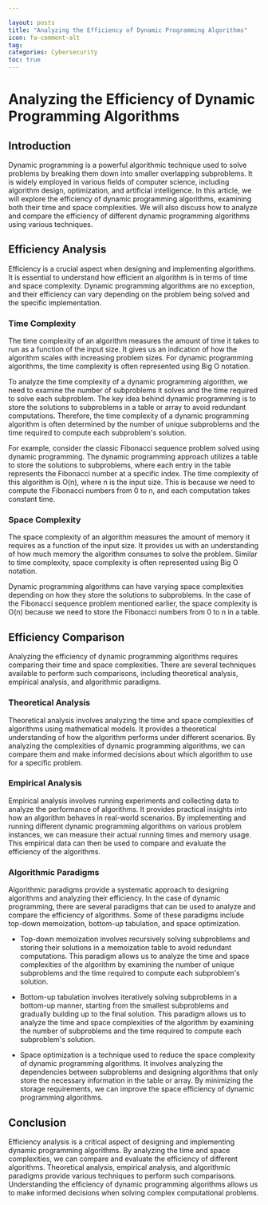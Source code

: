 ```yaml
---

layout: posts
title: "Analyzing the Efficiency of Dynamic Programming Algorithms"
icon: fa-comment-alt
tag:      
categories: Cybersecurity
toc: true
---
```




# Analyzing the Efficiency of Dynamic Programming Algorithms

## Introduction
Dynamic programming is a powerful algorithmic technique used to solve problems by breaking them down into smaller overlapping subproblems. It is widely employed in various fields of computer science, including algorithm design, optimization, and artificial intelligence. In this article, we will explore the efficiency of dynamic programming algorithms, examining both their time and space complexities. We will also discuss how to analyze and compare the efficiency of different dynamic programming algorithms using various techniques.

## Efficiency Analysis
Efficiency is a crucial aspect when designing and implementing algorithms. It is essential to understand how efficient an algorithm is in terms of time and space complexity. Dynamic programming algorithms are no exception, and their efficiency can vary depending on the problem being solved and the specific implementation.

### Time Complexity
The time complexity of an algorithm measures the amount of time it takes to run as a function of the input size. It gives us an indication of how the algorithm scales with increasing problem sizes. For dynamic programming algorithms, the time complexity is often represented using Big O notation.

To analyze the time complexity of a dynamic programming algorithm, we need to examine the number of subproblems it solves and the time required to solve each subproblem. The key idea behind dynamic programming is to store the solutions to subproblems in a table or array to avoid redundant computations. Therefore, the time complexity of a dynamic programming algorithm is often determined by the number of unique subproblems and the time required to compute each subproblem's solution.

For example, consider the classic Fibonacci sequence problem solved using dynamic programming. The dynamic programming approach utilizes a table to store the solutions to subproblems, where each entry in the table represents the Fibonacci number at a specific index. The time complexity of this algorithm is O(n), where n is the input size. This is because we need to compute the Fibonacci numbers from 0 to n, and each computation takes constant time.

### Space Complexity
The space complexity of an algorithm measures the amount of memory it requires as a function of the input size. It provides us with an understanding of how much memory the algorithm consumes to solve the problem. Similar to time complexity, space complexity is often represented using Big O notation.

Dynamic programming algorithms can have varying space complexities depending on how they store the solutions to subproblems. In the case of the Fibonacci sequence problem mentioned earlier, the space complexity is O(n) because we need to store the Fibonacci numbers from 0 to n in a table.

## Efficiency Comparison
Analyzing the efficiency of dynamic programming algorithms requires comparing their time and space complexities. There are several techniques available to perform such comparisons, including theoretical analysis, empirical analysis, and algorithmic paradigms.

### Theoretical Analysis
Theoretical analysis involves analyzing the time and space complexities of algorithms using mathematical models. It provides a theoretical understanding of how the algorithm performs under different scenarios. By analyzing the complexities of dynamic programming algorithms, we can compare them and make informed decisions about which algorithm to use for a specific problem.

### Empirical Analysis
Empirical analysis involves running experiments and collecting data to analyze the performance of algorithms. It provides practical insights into how an algorithm behaves in real-world scenarios. By implementing and running different dynamic programming algorithms on various problem instances, we can measure their actual running times and memory usage. This empirical data can then be used to compare and evaluate the efficiency of the algorithms.

### Algorithmic Paradigms
Algorithmic paradigms provide a systematic approach to designing algorithms and analyzing their efficiency. In the case of dynamic programming, there are several paradigms that can be used to analyze and compare the efficiency of algorithms. Some of these paradigms include top-down memoization, bottom-up tabulation, and space optimization.

- Top-down memoization involves recursively solving subproblems and storing their solutions in a memoization table to avoid redundant computations. This paradigm allows us to analyze the time and space complexities of the algorithm by examining the number of unique subproblems and the time required to compute each subproblem's solution.

- Bottom-up tabulation involves iteratively solving subproblems in a bottom-up manner, starting from the smallest subproblems and gradually building up to the final solution. This paradigm allows us to analyze the time and space complexities of the algorithm by examining the number of subproblems and the time required to compute each subproblem's solution.

- Space optimization is a technique used to reduce the space complexity of dynamic programming algorithms. It involves analyzing the dependencies between subproblems and designing algorithms that only store the necessary information in the table or array. By minimizing the storage requirements, we can improve the space efficiency of dynamic programming algorithms.

## Conclusion
Efficiency analysis is a critical aspect of designing and implementing dynamic programming algorithms. By analyzing the time and space complexities, we can compare and evaluate the efficiency of different algorithms. Theoretical analysis, empirical analysis, and algorithmic paradigms provide various techniques to perform such comparisons. Understanding the efficiency of dynamic programming algorithms allows us to make informed decisions when solving complex computational problems.
